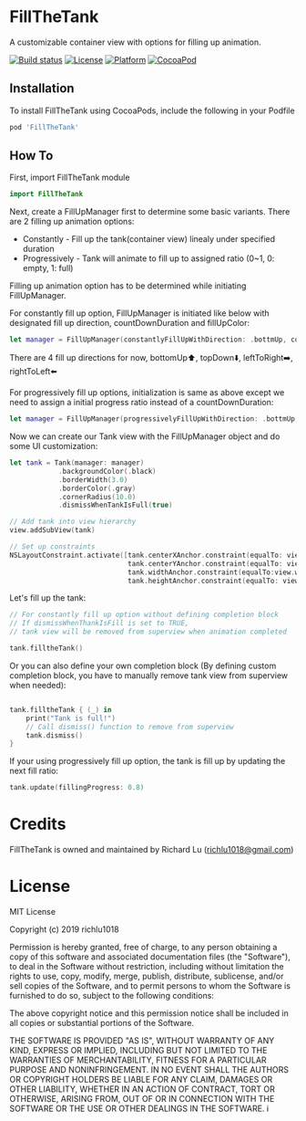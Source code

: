 # FillTheTank
A customizable container view with options for filling up animation.

[![Build status](https://travis-ci.com/richlu1018/FillTheTank.svg?branch=master)](https://travis-ci.com/richlu1018/FillTheTank)
[![License](https://img.shields.io/cocoapods/l/FillTheTank.svg?style=flat)](https://cocoapods.org/pods/FillTheTank) 
[![Platform](https://img.shields.io/cocoapods/p/FillTheTank.svg?style=flat)](http://cocoadocs.org/docsets/FillTheTank) 
[![CocoaPod](https://img.shields.io/cocoapods/v/FillTheTank.svg?style=flat)](https://cocoapods.org/pods/FillTheTank)


## Installation

To install FillTheTank using CocoaPods, include the following in your Podfile

```ruby
pod 'FillTheTank'
```

## How To

First, import FillTheTank module
```swift
import FillTheTank
```
Next, create a FillUpManager first to determine some basic variants.
There are 2 filling up animation options: 
 - Constantly - Fill up the tank(container view) linealy under specified duration
 - Progressively - Tank will animate to fill up to assigned ratio (0~1, 0: empty, 1: full)  

Filling up animation option has to be determined while initiating FillUpManager.

For constantly fill up option, FillUpManager is initiated like below with designated fill up direction, countDownDuration and fillUpColor:
```swift
let manager = FillUpManager(constantlyFillUpWithDirection: .bottmUp, countDownDuration: 5, fillUpColor: .blue)
```
There are 4 fill up directions for now, bottomUp⬆️, topDown⬇️, leftToRight➡️, rightToLeft⬅️

For progressively fill up options, initialization is same as above except we need to assign a initial progress ratio instead of a countDownDuration: 
```swift
let manager = FillUpManager(progressivelyFillUpWithDirection: .bottmUp, initialProgress: 0.0, fillUpColor: .gray)
```

Now we can create our Tank view with the FillUpManager object and do some UI customization: 
```swift
let tank = Tank(manager: manager)
            .backgroundColor(.black)
            .borderWidth(3.0)
            .borderColor(.gray)
            .cornerRadius(10.0)
            .dismissWhenTankIsFull(true)

// Add tank into view hierarchy
view.addSubView(tank)

// Set up constraints
NSLayoutConstraint.activate([tank.centerXAnchor.constraint(equalTo: view.centerXAnchor),
                             tank.centerYAnchor.constraint(equalTo: view.centerYAnchor),
                             tank.widthAnchor.constraint(equalTo:view.widthAnchor),
                             tank.heightAnchor.constraint(equalTo: view.heightAnchor)])
```

Let's fill up the tank:
```swift
// For constantly fill up option without defining completion block
// If dismissWhenThankIsFill is set to TRUE, 
// tank view will be removed from superview when animation completed

tank.filltheTank() 
```
Or you can also define your own completion block (By defining custom completion block, you have to manually remove tank view from superview when needed):
```swift

tank.filltheTank { (_) in
    print("Tank is full!")
    // Call dismiss() function to remove from superview
    tank.dismiss()
}
```
If your using progressively fill up option, the tank is fill up by updating the next fill ratio:
```swift
tank.update(fillingProgress: 0.8)
```

# Credits

FillTheTank is owned and maintained by Richard Lu (richlu1018@gmail.com)
                             
# License

MIT License

Copyright (c) 2019 richlu1018

Permission is hereby granted, free of charge, to any person obtaining a copy
of this software and associated documentation files (the "Software"), to deal
in the Software without restriction, including without limitation the rights
to use, copy, modify, merge, publish, distribute, sublicense, and/or sell
copies of the Software, and to permit persons to whom the Software is
furnished to do so, subject to the following conditions:

The above copyright notice and this permission notice shall be included in all
copies or substantial portions of the Software.

THE SOFTWARE IS PROVIDED "AS IS", WITHOUT WARRANTY OF ANY KIND, EXPRESS OR
IMPLIED, INCLUDING BUT NOT LIMITED TO THE WARRANTIES OF MERCHANTABILITY,
FITNESS FOR A PARTICULAR PURPOSE AND NONINFRINGEMENT. IN NO EVENT SHALL THE
AUTHORS OR COPYRIGHT HOLDERS BE LIABLE FOR ANY CLAIM, DAMAGES OR OTHER
LIABILITY, WHETHER IN AN ACTION OF CONTRACT, TORT OR OTHERWISE, ARISING FROM,
OUT OF OR IN CONNECTION WITH THE SOFTWARE OR THE USE OR OTHER DEALINGS IN THE
SOFTWARE.
                             i
                             
                             

